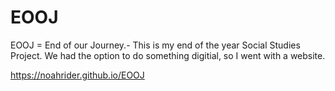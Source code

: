 # EOOJ
EOOJ = End of our Journey.- This is my end of the year Social Studies Project. We had the option to do something digitial, so I went with a website.

https://noahrider.github.io/EOOJ
